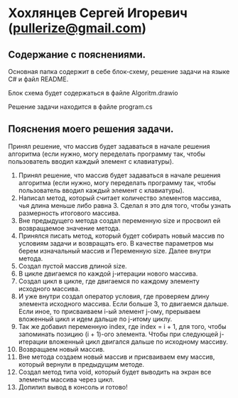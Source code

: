 # Хохлянцев Сергей Игоревич (pullerize@gmail.com)

## Содержание с пояснениями.

Основная папка содержит в себе блок-схему, решение задачи на языке С# и файл README.

Блок схема будет содержаться в файле Algoritm.drawio

Решение задачи находится в файле program.cs

## Пояснения моего решения задачи.

Принял решение, что массив будет задаваться в начале решения алгоритма (если нужно, могу переделать программу так, чтобы пользователь вводил каждый элемент с клавиатуры).

1. Принял решение, что массив будет задаваться в начале решения алгоритма (если нужно, могу переделать программу так, чтобы пользователь вводил каждый элемент с клавиатуры).
2. Написал метод, который считает количество элементов массива, чья длина меньше либо равна 3. Сделал я это для того, чтобы узнать размерность итогового массива.
3. Вне предыдущего метода создал переменную size и просвоил ей возвращаемое значение метода.
4. Принялся писать метод, который будет собирать новый массив по условиям задачи и возвращать его. В качестве параметров мы берем изначальный массив и Переменную size. Далее внутри метода.
5. Создал пустой массив длиной size.
6. В цикле двигаемся по каждой j-итерации нового массива.
7. Создал цикл в цикле, где двигаемся по каждому элементу исходного массива.
8. И уже внутри создал оператор условия, где проверяем длину элемента исходного массива. Если больше 3, то двигаемся дальше. Если иное, то присваиваем i-ый элемент j-ому, прерываем вложенный цикл и идем дальше по j-итому циклу.
9. Так же добавил переменную index, где index = i + 1, для того, чтобы запоминать позицию (i + 1)-ого элемента. Чтобы при следующей j-итерации вложенный цикл двигался дальше по исходному массиву.
10. Возвращаем новый массив.
11. Вне метода создаем новый массив и присваиваем ему массив, который вернули в предыдущим методе.
12. Создал метод типа void, который будет выводить на экран все элементы массива через цикл.
13. Допилил вывод в консоль и готово!